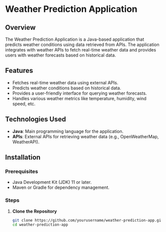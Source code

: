 # Weather Prediction Application

## Overview

The Weather Prediction Application is a Java-based application that predicts weather conditions using data retrieved from APIs. The application integrates with weather APIs to fetch real-time weather data and provides users with weather forecasts based on historical data.

## Features

- Fetches real-time weather data using external APIs.
- Predicts weather conditions based on historical data.
- Provides a user-friendly interface for querying weather forecasts.
- Handles various weather metrics like temperature, humidity, wind speed, etc.

## Technologies Used

- **Java**: Main programming language for the application.
- **APIs**: External APIs for retrieving weather data (e.g., OpenWeatherMap, WeatherAPI).

## Installation

### Prerequisites

- Java Development Kit (JDK) 11 or later.
- Maven or Gradle for dependency management.

### Steps

1. **Clone the Repository**

   ```bash
   git clone https://github.com/yourusername/weather-prediction-app.git
   cd weather-prediction-app
